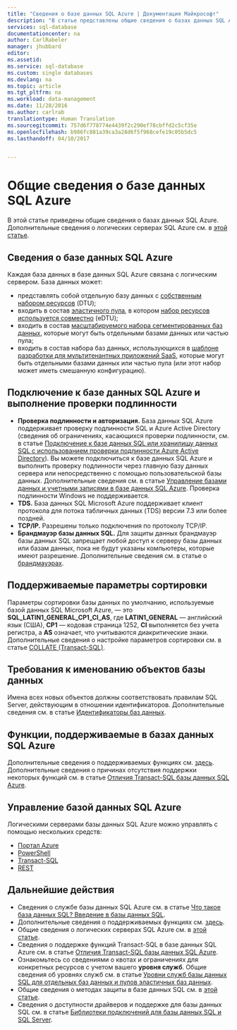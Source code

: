 ```yaml
---
title: "Сведения о базе данных SQL Azure | Документация Майкрософт"
description: "В статье представлены общие сведения о базах данных SQL Azure."
services: sql-database
documentationcenter: na
author: CarlRabeler
manager: jhubbard
editor: 
ms.assetid: 
ms.service: sql-database
ms.custom: single databases
ms.devlang: na
ms.topic: article
ms.tgt_pltfrm: na
ms.workload: data-management
ms.date: 11/28/2016
ms.author: carlrab
translationtype: Human Translation
ms.sourcegitcommit: 757d6f778774e4439f2c290ef78cbffd2c5cf35e
ms.openlocfilehash: b986fc881a39ca3a28d6f5f968cefe19c05b5dc5
ms.lasthandoff: 04/10/2017


---
```

# <a name="azure-sql-database-overview"></a>Общие сведения о базе данных SQL Azure
В этой статье приведены общие сведения о базах данных SQL Azure. Дополнительные сведения о логических серверах SQL Azure см. в [этой статье](sql-database-server-overview.md).

## <a name="what-is-azure-sql-database"></a>Сведения о базе данных SQL Azure
Каждая база данных в базе данных SQL Azure связана с логическим сервером. База данных может:

- представлять собой отдельную базу данных с [собственным набором ресурсов](sql-database-what-is-a-dtu.md#what-are-database-transaction-units-dtus) (DTU);
- входить в состав [эластичного пула](sql-database-elastic-pool.md), в котором [набор ресурсов используется совместно](sql-database-what-is-a-dtu.md#what-are-elastic-database-transaction-units-edtus) (eDTU);
- входить в состав [масштабируемого набора сегментированных баз данных](sql-database-elastic-scale-introduction.md#horizontal-and-vertical-scaling), которые могут быть отдельными базами данных или частью пула;
- входить в состав набора баз данных, использующихся в [шаблоне разработки для мультитенантных приложений SaaS](sql-database-design-patterns-multi-tenancy-saas-applications.md), которые могут быть отдельными базами данных или частью пула (или этот набор может иметь смешанную конфигурацию). 

## <a name="how-do-i-connect-and-authenticate-to-an-azure-sql-database"></a>Подключение к базе данных SQL Azure и выполнение проверки подлинности

- **Проверка подлинности и авторизация.** База данных SQL Azure поддерживает проверку подлинности SQL и Azure Active Directory (сведения об ограничениях, касающихся проверки подлинности, см. в статье [Подключение к базе данных SQL или хранилищу данных SQL c использованием проверки подлинности Azure Active Directory](sql-database-aad-authentication.md)). Вы можете подключиться к базе данных SQL Azure и выполнить проверку подлинности через главную базу данных сервера или непосредственно с помощью пользовательской базы данных. Дополнительные сведения см. в статье [Управление базами данных и учетными записями в базе данных SQL Azure](sql-database-manage-logins.md). Проверка подлинности Windows не поддерживается. 
- **TDS.** База данных SQL Microsoft Azure поддерживает клиент протокола для потока табличных данных (TDS) версии 7.3 или более поздней.
- **TCP/IP.** Разрешены только подключения по протоколу TCP/IP.
- **Брандмауэр базы данных SQL.** Для защиты данных брандмауэр базы данных SQL запрещает любой доступ к серверу базы данных или базам данных, пока не будут указаны компьютеры, которые имеют разрешение. Дополнительные сведения см. в статье о [брандмауэрах](sql-database-firewall-configure.md).

## <a name="what-collations-are-supported"></a>Поддерживаемые параметры сортировки
Параметры сортировки базы данных по умолчанию, используемые базой данных SQL Microsoft Azure, — это **SQL_LATIN1_GENERAL_CP1_CI_AS**, где **LATIN1_GENERAL** — английский язык (США), **CP1** — кодовая страница 1252, **CI** выполняется без учета регистра, а **AS** означает, что учитываются диакритические знаки. Дополнительные сведения о настройке параметров сортировки см. в статье [COLLATE (Transact-SQL)](https://msdn.microsoft.com/library/ms184391.aspx).

## <a name="what-are-the-naming-requirements-for-database-objects"></a>Требования к именованию объектов базы данных

Имена всех новых объектов должны соответствовать правилам SQL Server, действующим в отношении идентификаторов. Дополнительные сведения см. в статье [Идентификаторы баз данных](https://msdn.microsoft.com/library/ms175874.aspx).

## <a name="what-features-are-supported-by-azure-sql-databases"></a>Функции, поддерживаемые в базах данных SQL Azure

Дополнительные сведения о поддерживаемых функциях см. [здесь](sql-database-features.md). Дополнительные сведения о причинах отсутствия поддержки некоторых функций см. в статье [Отличия Transact-SQL базы данных SQL Azure](sql-database-transact-sql-information.md).

## <a name="how-do-i-manage-an-azure-sql-database"></a>Управление базой данных SQL Azure

Логическими серверами базы данных SQL Azure можно управлять с помощью нескольких средств:
- [Портал Azure](sql-database-manage-portal.md)
- [PowerShell](sql-database-manage-powershell.md)
- [Transact-SQL](sql-database-manage-azure-ssms.md)
- [REST](/rest/api/sql/)

## <a name="next-steps"></a>Дальнейшие действия

- Сведения о службе базы данных SQL Azure см. в статье [Что такое база данных SQL? Введение в базы данных SQL](sql-database-technical-overview.md).
- Дополнительные сведения о поддерживаемых функциях см. [здесь](sql-database-features.md).
- Общие сведения о логических серверах SQL Azure см. в [этой статье](sql-database-server-overview.md).
- Сведения о поддержке функций Transact-SQL в базе данных SQL Azure см. в статье [Отличия Transact-SQL базы данных SQL Azure](sql-database-transact-sql-information.md).
- Ознакомьтесь со сведениями о квотах и ограничениях для конкретных ресурсов с учетом вашего **уровня служб**. Общие сведения об уровнях служб см. в статье [Уровни служб базы данных SQL для отдельных баз данных и пулов эластичных баз данных](sql-database-service-tiers.md).
- Общие сведения о методах защиты в базе данных SQL см. в [этой статье](sql-database-security-overview.md).
- Сведения о доступности драйверов и поддержке для базы данных SQL см. в статье [Библиотеки подключений для базы данных SQL и SQL Server](sql-database-libraries.md).


